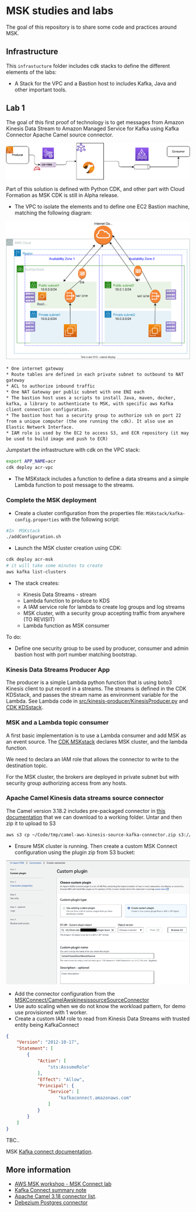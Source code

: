 # MSK studies and labs

The goal of this repository is to share some code and practices around MSK.

## Infrastructure

This `infrastucture` folder includes cdk stacks to define the different elements of the labs:

* A Stack for the VPC and a Bastion host to includes Kafka, Java and other important tools.

## Lab 1

The goal of this first proof of technology is to get messages from Amazon Kinesis Data Stream to Amazon Managed Service for Kafka using Kafka Connector Apache Camel source connector.

![](./docs/architecture.drawio.png)

Part of this solution is defined with Python CDK, and other part with Cloud Formation as MSK CDK is still in Alpha release.

* The VPC to isolate the elements and to define one EC2 Bastion machine, matching the following diagram:

![](./docs/hands-on-vpc.drawio.svg)

    * One internet gateway
    * Route tables are defined in each private subnet to outbound to NAT gateway
    * ACL to authorize inbound traffic
    * One NAT Gateway per public subnet with one ENI each
    * The bastion host uses a scripts to install Java, maven, docker, kafka, a library to authenticate to MSK, with specific aws Kafka client connection configuration. 
    * The bastion host has a security group to authorize ssh on port 22 from a unique computer (the one running the cdk). It also use an Elastic Network Interface.
    * IAM role is used by the EC2 to access S3, and ECR repository (it may be used to build image and push to ECR)

Jumpstart the infrastructure with cdk on the VPC stack:

```sh
export APP_NAME=acr
cdk deploy acr-vpc
```

* The MSKstack includes a function to define a data streams and a simple Lambda function to post message to the streams.


### Complete the MSK deployment

* Create a cluster configuration from the properties file: `MSKstack/kafka-config.properties` with the following script:

```sh
#In  MSKstack
./addConfiguration.sh
```

* Launch the MSK cluster creation using CDK:

```sh
cdk deploy acr-msk
# it will take some minutes to create
aws kafka list-clusters
```

* The stack creates:

    * Kinesis Data Streams - stream
    * Lambda function to produce to KDS
    * A IAM service role for lambda to create log groups and log streams
    * MSK cluster, with a security group accepting traffic from anywhere (TO REVISIT)
    * Lambda function as MSK consumer 

To do:

* Define one security group to be used by producer, consumer and admin bastion host with port number matching bootstrap. 

### Kinesis Data Streams Producer App

The producer is a simple Lambda python function that is using boto3 Kinesis client to put record in a streams. The streams is defined in the CDK KDSstack, and passes the stream name as environment variable for the Lambda. See Lambda code in [src/kinesis-producer/KinesisProducer.py](https://github.com/jbcodeforce/MSK-labs/blob/main/src/kinesis-producer/KinesisProducer.py) and [CDK KDSstack](https://github.com/jbcodeforce/MSK-labs/blob/main/infrastructure/KDSstack/kds_stack.py).

### MSK and a Lambda topic consumer

A first basic implementation is to use a Lambda consumer and add MSK as an event source. The [CDK MSKstack](https://github.com/jbcodeforce/MSK-labs/blob/main/infrastructure/MSKstack/msk_stack.py) declares MSK cluster, and the lambda function.

We need to declara an IAM role that allows the connector to write to the destination topic. 

For the MSK cluster, the brokers are deployed in private subnet but with security group authorizing access from any hosts.

### Apache Camel Kinesis data streams source connector

The Camel version 3.18.2 includes pre-packaged connector in [this documentation](https://camel.apache.org/camel-kafka-connector/next/reference/index.html) that we can download to a working folder.  Untar and then zip it to upload to S3

```sh
aws s3 cp ~/Code/tmp/camel-aws-kinesis-source-kafka-connector.zip s3://msk-lab-${ACCOUNT_ID}-plugins-bucket/
```

* Ensure MSK cluster is running. Then create a custom MSK Connect configuration using the plugin zip from S3 bucket:

![](./docs/msk-c-ui-1.png)

* Add the connector configuration from the [MSKConnect/CamelAwskinesissourceSourceConnector](https://github.com/jbcodeforce/MSK-labs/tree/main/infrastructure/MSKConnect/CamelAwskinesissourceSourceConnector.properties)
* Use auto scaling when we do not know the workload pattern, for demo use provisioned with 1 worker.
* Create a custom IAM role to read from Kinesis Data Streams with trusted entity being KafkaConnect

```json
{
    "Version": "2012-10-17",
    "Statement": [
        {
            "Action": [
                "sts:AssumeRole"
            ],
            "Effect": "Allow",
            "Principal": {
                "Service": [
                    "kafkaconnect.amazonaws.com"
                ]
            }
        }
    ]
}
```

TBC..

MSK [Kafka connect documentation](https://docs.aws.amazon.com/msk/latest/developerguide/msk-connect.html).

## More information

* [AWS MSK workshop - MSK Connect lab](https://catalog.workshops.aws/msk-labs/en-US/mskconnect/overview)
* [Kafka Connect summary note](https://jbcodeforce.github.io/eda-studies/techno/kafka-connect/)
* [Apache Camel 3.18 connector list](https://camel.apache.org/camel-kafka-connector/next/reference/index.html).
* [Debezium Postgres connector](https://repo1.maven.org/maven2/io/debezium/debezium-connector-postgres)